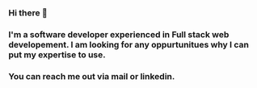 ### Hi there 👋
### I'm a software developer experienced in Full stack web developement. I am looking for any oppurtunitues why I can put my expertise to use.
### You can reach me out via mail or linkedin. 

<!--
**Sauravraut/Sauravraut** is a ✨ _special_ ✨ repository because its `README.md` (this file) appears on your GitHub profile.

Here are some ideas to get you started:

- 🔭 I’m currently working on ...
- 🌱 I’m currently learning ...
- 👯 I’m looking to collaborate on ...
- 🤔 I’m looking for help with ...
- 💬 Ask me about ...
- 📫 How to reach me: ...
- 😄 Pronouns: ...
- ⚡ Fun fact: ...
-->
